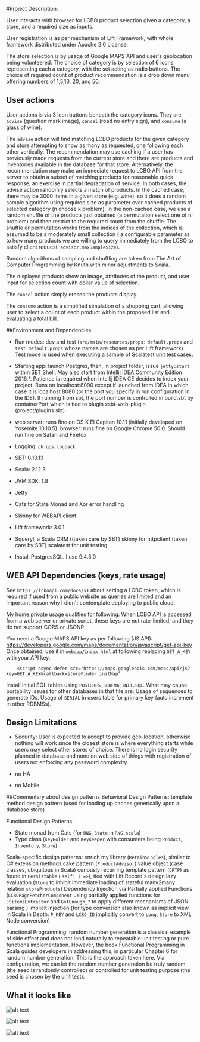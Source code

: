 #Project Description:

User interacts with browser for LCBO product selection given a category, a store, and a required size as inputs.

User registration is as per mechanism of Lift Framework, with whole framework distributed under Apache 2.0 License.

The store selection is by usage of Google MAPS API and user's geolocation being volunteered.
The choice of category is by selection of 6 icons representing each a category, with the set acting as radio buttons.
The choice of required count of product recommendation is a drop down menu offering numbers of 1,5,10, 20, and 50.

## User actions
User actions is via 3 icon buttons beneath the category icons. They are `advise` (question mark image), `cancel` (road no entry sign), and `consume` (a glass
 of wine).

The `advise` action will find matching LCBO products for the given category and store attempting to show as many as requested, one following each other 
vertically.
The recommendation may use caching if a user has previously made requests from the current store and there are products and inventories available
in the database for that store.
Alternatively, the recommendation may make an immediate request to LCBO API from the server to obtain a subset of matching products for reasonable quick 
response, an exercise in partial degradation of service.
In both cases, the advise action randomly selects a match of products. In the cached case, there may be 3000 items in a given store (e.g. wine), so it does a 
random sample algorithm using required size as parameter over cached products of selected category (n choose k problem). In the non-cached case,
we use a random shuffle of the products just obtained (a permutation select one of n! problem) and then restrict to the required count from the shuffle. 
The shuffle or permutation works from the indices of the collection, which is assumed to be a moderately small collection ( a configurable parameter 
as to how many products we are willing to query immediately from the LCBO to satisfy client request, `advisor.maxSampleSize`).

Random algorithms of sampling and shuffling are taken from The Art of Computer Programming by Knuth with minor adjustments to Scala.

The displayed products show an image, attributes of the product, and user input for selection count with dollar value of selection.

The `cancel` action simply erases the products display.

The `consume` action is a simplified simulation of a shopping cart, allowing user to select a count of each product within the proposed list and evaluating a 
total bill.

##Environment and Dependencies
- Run modes: dev and test (`src/main/resources/props:` `default.props` and `test.default.props` whose names are chosen as per Lift framework).
Test mode is used when executing a sample of Scalatest unit test cases.

- Starting app: launch Postgres, then, in project folder, issue `jetty:start` within SBT Shell.
May also start from Intellij IDEA Community Edition 2016.*. Patience is required when Intellij IDEA CE decides to index your project.
Runs on localhost:8090 except if launched from IDEA in which case it is localhost:8080 (or the port you specify in run configuration in the IDE).
If running from sbt, the port number is controlled in build.sbt by containerPort,which is tied to plugin xsbt-web-plugin (project/plugins.sbt)

- web server: runs fine on OS X El Capitan 10.11 (initially developed on Yosemite 10.10.5).
browser: runs fine on Google Chrome 50.0. Should run fine on Safari and Firefox.

- Logging: `ch.qos.logback`

- SBT: 0.13.13

- Scala: 2.12.3

- JVM SDK: 1.8

- Jetty

- Cats for State Monad and Xor error handling

- Skinny for WEBAPI client

- Lift framework: 3.0.1

- Squeryl, a Scala ORM ((taken care by SBT)
skinny for httpclient (taken care by SBT)
scalatest for unit testing

- Install PostgresSQL. I use 9.4.5.0

## WEB API Dependencies (keys, rate usage)
See `https://lcboapi.com/docs/v1` about setting a LCBO token, which is required if used from a public website as queries are limited
and an important reason why I didn't contemplate deploying to public cloud.

My home private usage qualifies for following:
When LCBO API is accessed from a web server or private script, these keys are not rate-limited, and they do not support CORS or JSONP.

You need a Google MAPS API key as per following (JS API): https://developers.google.com/maps/documentation/javascript/get-api-key
Once obtained, use it in `webapp/index.html` at following replacing `GET_A_KEY` with your API key.

        <script async defer src="https://maps.googleapis.com/maps/api/js?key=GET_A_KEY&callback=storeFinder.initMap"

Install initial SQL tables using `POSTGRES_SCHEMA_INIT.SQL`. What may cause portability issues for other databases in that file are:
Usage of sequences to generate IDs.
Usage of `SERIAL` in users table for primary key (auto increment in other RDBMSs).

## Design Limitations
- Security:
User is expected to accept to provide geo-location, otherwise nothing will work since the closest store is where everything starts while users may select other stores of choice.
There is no login security planned in database and none on web side of things with registration of users not enforcing any password complexity.

- no HA

- no Mobile

##Commentary about design patterns
Behavioral Design Patterns:
template method design pattern (used for loading up caches generically upon a database store)

Functional Design Patterns:
- State monad from Cats (for `RNG`, `State` in `RNG.scala`)
- Type class (`KeyHolder` and `KeyKeeper` with consumers being `Product`, `Inventory`, `Store`)

Scala-specific design patterns:
enrich my library (`RetainSingles`), similar to C# extension methods
cake pattern (`ProductAdvisor`)
value object (case classes, ubiquitous in Scala)
curiously recurring template pattern (`CRTP`) as found in `Persistable` ( `self: T =>`), tied with Lift Record's design
lazy evaluation (`Store` to inhibit immediate loading of stateful many2many relation `storeProducts`)
Dependency Injection via Partially applied Functions (`LCBOPageFetcherComponent` using partially applied functions for `JSitemsExtractor` and `GotEnough_?` to apply different mechanisms of JSON parsing  )
implicit injection (for type conversion also known as implicit view in Scala in Depth: `P_KEY` and `LCBO_ID` implicitly convert to `Long`, `Store` to XML Node conversion)

Functional Programming: random number generation is a classical example of side effect and does not lend naturally to repeatable unit testing or pure functions implementation.
However, the book Functional Programming in Scala guides developers in addressing this, in particular Chapter 6 for random number generation. This is the approach taken here.
Via configuration, we can let the random number generation be truly random (the seed is randomly controlled) or controlled for unit testing purpose (the seed is chosen by the unit test).

## What it looks like
![alt text][logo1]

[logo1]: https://github.com/phderome/scalaLiftDemo/blob/master/src/main/webapp/images/AppViewer.png "Landing"

![alt text][logo2]

[logo2]: https://github.com/phderome/scalaLiftDemo/blob/master/src/main/webapp/images/Selecting.png "Selecting"

![alt text][logo3]

[logo3]: https://github.com/phderome/scalaLiftDemo/blob/master/src/main/webapp/images/Feedback.png "Feedback"
